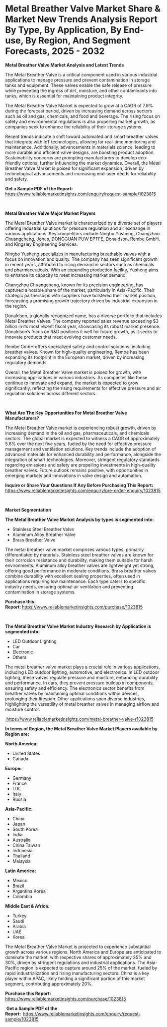 <p><h1>Metal Breather Valve Market Share & Market New Trends Analysis Report By Type, By Application, By End-use, By Region, And Segment Forecasts, 2025 - 2032</h1></p><p><strong>Metal Breather Valve Market Analysis and Latest Trends</strong></p>
<p><p>The Metal Breather Valve is a critical component used in various industrial applications to manage pressure and prevent contamination in storage tanks and equipment. These valves enable the safe release of pressure while preventing the ingress of dirt, moisture, and other contaminants into tanks, which is essential for maintaining product integrity. </p><p>The Metal Breather Valve Market is expected to grow at a CAGR of 7.9% during the forecast period, driven by increasing demand across sectors such as oil and gas, chemicals, and food and beverage. The rising focus on safety and environmental regulations is also propelling market growth, as companies seek to enhance the reliability of their storage systems. </p><p>Recent trends indicate a shift toward automated and smart breather valves that integrate with IoT technologies, allowing for real-time monitoring and maintenance. Additionally, advancements in materials science, leading to more durable and efficient valve designs, are boosting product adoption. Sustainability concerns are prompting manufacturers to develop eco-friendly options, further influencing the market dynamics. Overall, the Metal Breather Valve Market is poised for significant expansion, driven by technological advancements and increasing end-user needs for reliability and safety.</p></p>
<p><strong>Get a Sample PDF of the Report:&nbsp;</strong> <a href="https://www.reliablemarketinsights.com/enquiry/request-sample/1023815?utm_campaign=1950&utm_medium=2&utm_source=Github&utm_content=ia&utm_term=18042025&utm_id=metal-breather-valve">https://www.reliablemarketinsights.com/enquiry/request-sample/1023815</a></p>
<p>&nbsp;</p>
<p><strong>Metal Breather Valve Major Market Players</strong></p>
<p><p>The Metal Breather Valve market is characterized by a diverse set of players offering industrial solutions for pressure regulation and air exchange in various applications. Key competitors include Ningbo Yusheng, Changzhou Chuangcheng, Jones, DONGGUAN PUW EPTFE, Donaldson, Rembe GmbH, and Kingsley Engineering Services. </p><p>Ningbo Yusheng specializes in manufacturing breathable valves with a focus on innovation and quality. The company has seen significant growth in recent years, attributed to rising demand in sectors such as chemicals and pharmaceuticals. With an expanding production facility, Yusheng aims to enhance its capacity to meet increasing market demand.</p><p>Changzhou Chuangcheng, known for its precision engineering, has captured a notable share of the market, particularly in Asia-Pacific. Their strategic partnerships with suppliers have bolstered their market position, forecasting a promising growth trajectory driven by industrial expansion in the region.</p><p>Donaldson, a globally recognized name, has a diverse portfolio that includes Metal Breather Valves. The company reported sales revenue exceeding $3 billion in its most recent fiscal year, showcasing its robust market presence. Donaldson’s focus on R&D positions it well for future growth, as it seeks to innovate products that meet evolving customer needs.</p><p>Rembe GmbH offers specialized safety and control solutions, including breather valves. Known for high-quality engineering, Rembe has been expanding its footprint in the European market, driven by increasing regulatory demands. </p><p>Overall, the Metal Breather Valve market is poised for growth, with increasing applications in various industries. As companies like these continue to innovate and expand, the market is expected to grow significantly, reflecting the rising requirements for effective pressure and air regulation solutions across different sectors.</p></p>
<p>&nbsp;</p>
<p><strong>What Are The Key Opportunities For Metal Breather Valve Manufacturers?</strong></p>
<p><p>The Metal Breather Valve market is experiencing robust growth, driven by increasing demand in the oil and gas, pharmaceuticals, and chemicals sectors. The global market is expected to witness a CAGR of approximately 5.6% over the next five years, fueled by the need for effective pressure management and ventilation solutions. Key trends include the adoption of advanced materials for enhanced durability and performance, alongside the integration of smart technologies. Moreover, stringent regulatory standards regarding emissions and safety are propelling investments in high-quality breather valves. Future outlook remains positive, with opportunities in emerging markets and innovations in valve design and automation.</p></p>
<p><strong>Inquire or Share Your Questions If Any Before Purchasing This Report:</strong> <a href="https://www.reliablemarketinsights.com/enquiry/pre-order-enquiry/1023815?utm_campaign=1950&utm_medium=2&utm_source=Github&utm_content=ia&utm_term=18042025&utm_id=metal-breather-valve">https://www.reliablemarketinsights.com/enquiry/pre-order-enquiry/1023815</a></p>
<p>&nbsp;</p>
<p><strong>Market Segmentation</strong></p>
<p><strong>The Metal Breather Valve Market Analysis by types is segmented into:</strong></p>
<p><ul><li>Stainless Steel Breather Valve</li><li>Aluminum Alloy Breather Valve</li><li>Brass Breather Valve</li></ul></p>
<p><p>The metal breather valve market comprises various types, primarily differentiated by materials. Stainless steel breather valves are known for their corrosion resistance and durability, making them suitable for harsh environments. Aluminum alloy breather valves are lightweight yet strong, offering good performance in moderate conditions. Brass breather valves combine durability with excellent sealing properties, often used in applications requiring low maintenance. Each type caters to specific industry needs, ensuring optimal air ventilation and preventing contamination in storage systems.</p></p>
<p><strong>Purchase this Report:&nbsp;</strong><a href="https://www.reliablemarketinsights.com/purchase/1023815?utm_campaign=1950&utm_medium=2&utm_source=Github&utm_content=ia&utm_term=18042025&utm_id=metal-breather-valve">https://www.reliablemarketinsights.com/purchase/1023815</a></p>
<p>&nbsp;</p>
<p><strong>The Metal Breather Valve Market Industry Research by Application is segmented into:</strong></p>
<p><ul><li>LED Outdoor Lighting</li><li>Car</li><li>Electronic</li><li>Others</li></ul></p>
<p><p>The metal breather valve market plays a crucial role in various applications, including LED outdoor lighting, automotive, and electronics. In LED outdoor lighting, these valves regulate pressure and moisture, enhancing durability and performance. In cars, they prevent pressure buildup in components, ensuring safety and efficiency. The electronics sector benefits from breather valves by maintaining optimal conditions within devices, prolonging their lifespan. Other applications span diverse industries, highlighting the versatility of metal breather valves in managing airflow and moisture control.</p></p>
<p><a href="https://www.reliablemarketinsights.com/metal-breather-valve-r1023815?utm_campaign=1950&utm_medium=2&utm_source=Github&utm_content=ia&utm_term=18042025&utm_id=metal-breather-valve">&nbsp;https://www.reliablemarketinsights.com/metal-breather-valve-r1023815</a></p>
<p><strong>In terms of Region, the Metal Breather Valve Market Players available by Region are:</strong></p>
<p>
    <p> <strong> North America: </strong>
        <ul>
            <li>United States</li>
            <li>Canada</li>
        </ul>
        </p> 
    <p> <strong> Europe: </strong>
        <ul>
            <li>Germany</li>
            <li>France</li>
            <li>U.K.</li>
            <li>Italy</li>
            <li>Russia</li>
        </ul>
        </p> 
    <p> <strong> Asia-Pacific: </strong>
        <ul>
            <li>China</li>
            <li>Japan</li>
            <li>South Korea</li>
            <li>India</li>
            <li>Australia</li>
            <li>China Taiwan</li>
            <li>Indonesia</li>
            <li>Thailand</li>
            <li>Malaysia</li>
        </ul>
        </p> 
    <p> <strong> Latin America: </strong>
        <ul>
            <li>Mexico</li>
            <li>Brazil</li>
            <li>Argentina Korea</li>
            <li>Colombia</li>
        </ul>
        </p> 
    <p> <strong> Middle East & Africa: </strong>
        <ul>
            <li>Turkey</li>
            <li>Saudi</li>
            <li>Arabia</li>
            <li>UAE</li>
            <li>Korea</li>
        </ul>
    </p>
    </p>
<p><p>The Metal Breather Valve Market is projected to experience substantial growth across various regions. North America and Europe are anticipated to dominate the market, with respective shares of approximately 35% and 30%, driven by stringent regulations and industrial applications. The Asia-Pacific region is expected to capture around 25% of the market, fueled by rapid industrialization and rising manufacturing sectors. China is a key player within APAC, likely holding a significant portion of this market segment, contributing approximately 20%.</p></p>
<p><strong>Purchase this Report: </strong><a href="https://www.reliablemarketinsights.com/purchase/1023815?utm_campaign=1950&utm_medium=2&utm_source=Github&utm_content=ia&utm_term=18042025&utm_id=metal-breather-valve">https://www.reliablemarketinsights.com/purchase/1023815</a></p>
<p>&nbsp;<strong>Get a Sample PDF of the Report:&nbsp;&nbsp;</strong><a href="https://www.reliablemarketinsights.com/enquiry/request-sample/1023815?utm_campaign=1950&utm_medium=2&utm_source=Github&utm_content=ia&utm_term=18042025&utm_id=metal-breather-valve">https://www.reliablemarketinsights.com/enquiry/request-sample/1023815</a></p>
<p><strong></strong></p>
<p><p></p><p></p><p></p></p>